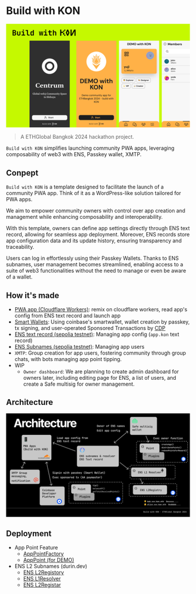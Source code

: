 # Build with KON

![Build with KON](resources/kon-header.png)

> A ETHGlobal Bangkok 2024 hackathon project.

`Build with KON` simplifies launching community PWA apps, leveraging composability of web3 with ENS, Passkey wallet, XMTP.

## Conpept

`Build with KON` is a template designed to facilitate the launch of a community PWA app. Think of it as a WordPress-like solution tailored for PWA apps.

We aim to empower community owners with control over app creation and management while enhancing composability and interoperability.

With this template, owners can define app settings directly through ENS text record, allowing for seamless app deployment. Moreover, ENS records store app configuration data and its update history, ensuring transparency and traceability.

Users can log in effortlessly using their Passkey Wallets. Thanks to ENS subnames, user management becomes streamlined, enabling access to a suite of web3 functionalities without the need to manage or even be aware of a wallet.

## How it's made

- [PWA app (Cloudflare Workers)](packages/pwa): remix on cloudflare workers, read app's config from ENS text record and launch app
- [Smart Wallets](https://www.coinbase.com/wallet/smart-wallet): Using coinbase's smartwallet, wallet creation by passkey, tx signing, and user-operated Sponsored Transactions by [CDP](https://www.coinbase.com/developer-platform)
- [ENS text record (sepolia testnet)](https://app.ens.domains/demo.kon.eth?tab=records): Managing app config (`app.kon` text record)
- [ENS Subnames (sepolia testnet)](https://app.ens.domains/demo.kon.eth?tab=subnames): Managing app users
- `XMTP`: Group creation for app users, fostering community through group chats, with bots managing app point tipping.
- WIP
  - `Owner dashboard`: We are planning to create admin dashboard for owners later, including editing page for ENS, a list of users, and create a Safe multisig for owner management.

## Architecture

![KON Architecture](resources/kon-architecture.png)

## Deployment
- App Point Feature
  - [AppPointFactory](https://sepolia.basescan.org/address/0x85876aD496a12c6563A6A01fb41a89ff58CAEC71#code)
  - [AppPoint (for DEMO)](https://sepolia.basescan.org/address/0x6D884056B5aded7FC77B6d975b13E0210b490ad6#code)
- ENS L2 Subnames (durin.dev)
  - [ENS L2Registory](https://sepolia.basescan.org/address/0x028706eaf6a89671bfd4ce9329f10e276b400f95)
  - [ENS L1Resolver](https://sepolia.etherscan.io/address/0x00f9314C69c3e7C37b3C7aD36EF9FB40d94eDDe1#code)
  - [ENS L2Registar](https://sepolia.basescan.org/address/0x39ab724cd0d37e66a3fe0bdf629d3a1a7013aee3)
